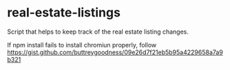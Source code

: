 # real-estate-listings

Script that helps to keep track of the real estate listing changes.

If npm install fails to install chromiun properly, follow https://gist.github.com/buttreygoodness/09e26d7f21eb5b95a4229658a7a9b321
